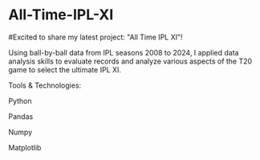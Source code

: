 # All-Time-IPL-XI

#Excited to share my latest project: "All Time IPL XI"! 

Using ball-by-ball data from IPL seasons 2008 to 2024, I applied data analysis skills to evaluate records and analyze various aspects of the T20 game to select the ultimate IPL XI. 

Tools & Technologies:

Python 

Pandas 

Numpy 

Matplotlib
